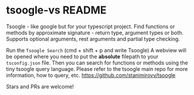 # tsoogle-vs README

Tsoogle - like google but for your typescript project.
Find functions or methods by approximate signature - return type, argument types or both. Supports optional arguments, rest arguments and partial type checking.

Run the `Tsoogle Search` (cmd + shift + p and write Tsoogle)
A webview will be opened where you need to put the **absolute** filepath to your `tsconfig.json` file.
Then you can search for functions or methods using the tiny tsoogle query language.
Please refer to the tsoogle main repo for more information, how to query, etc.  https://github.com/stanimirovv/tsoogle

Stars and PRs are welcome!
